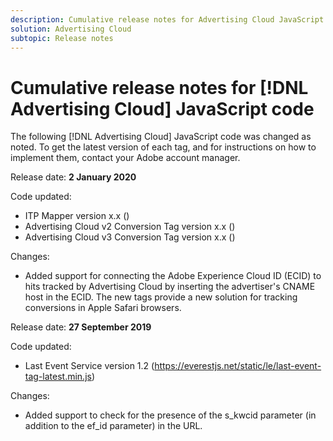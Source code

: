 ```yaml
---
description: Cumulative release notes for Advertising Cloud JavaScript Code
solution: Advertising Cloud
subtopic: Release notes
---
```


# Cumulative release notes for [!DNL Advertising Cloud] JavaScript code

The following [!DNL Advertising Cloud] JavaScript code was changed as noted. To get the latest version of each tag, and for instructions on how to implement them, contact your Adobe account manager.

Release date: **2 January 2020**

Code updated:

* ITP Mapper version x.x (<URL here>)
* Advertising Cloud v2 Conversion Tag version x.x (<URL here>)
* Advertising Cloud v3 Conversion Tag version x.x (<URL here>)

Changes:

* Added support for connecting the Adobe Experience Cloud ID (ECID) to hits tracked by Advertising Cloud by inserting the advertiser's CNAME host in the ECID. The new tags provide a new solution for tracking conversions in Apple Safari browsers.

Release date: **27 September 2019**

Code updated:

* Last Event Service version 1.2 (https://everestjs.net/static/le/last-event-tag-latest.min.js)

Changes:

* Added support to check for the presence of the s_kwcid parameter (in addition to the ef_id parameter) in the URL.
